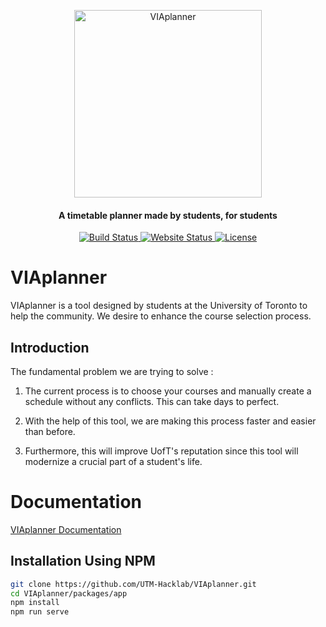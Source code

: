<p align="center">
  <a href="https://docs.viaplanner.ca/" target="_blank">
    <img alt="VIAplanner" width="300" src="./src/VIA-Planner-Blue.png">
  </a>
</p>

<h4 align="center">A timetable planner made by students, for students</h4>

<p align="center"> 
   <a href="https://app.netlify.com/sites/viaplanner/deploys">
    <img alt="Build Status" src="https://api.netlify.com/api/v1/badges/84bc999c-5549-415d-8d1e-f8c03324c2e4/deploy-status">
  </a>
  <a href="https://viaplanner.ca">
    <img alt="Website Status" src="https://img.shields.io/endpoint?url=https://api.viaplanner.ca/status&style=flat">
  </a>
  <a href="https://github.com/UTM-Hacklab/VIAplanner/blob/master/LICENSE">
    <img alt="License" src="https://img.shields.io/badge/license-GPL-green?style=flat">
  </a>
</p>


# VIAplanner

VIAplanner is a tool designed by students at the University of Toronto to help the community. We desire to enhance the course selection process.

## Introduction

The fundamental problem we are trying to solve :
1. The current process is to choose your courses and manually create a schedule without any conflicts. This can take days to perfect.

2. With the help of this tool, we are making this process faster and easier than before.

3. Furthermore, this will improve UofT's reputation since this tool will modernize a crucial part of a student's life.

# Documentation
[VIAplanner Documentation](https://docs.viaplanner.ca)

## Installation Using NPM

```sh
git clone https://github.com/UTM-Hacklab/VIAplanner.git
cd VIAplanner/packages/app
npm install
npm run serve
```
